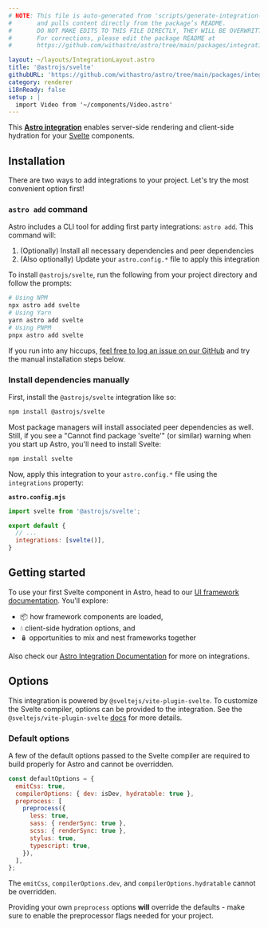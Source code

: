 ```yaml
---
# NOTE: This file is auto-generated from 'scripts/generate-integration-pages.ts'
#       and pulls content directly from the package’s README.
#       DO NOT MAKE EDITS TO THIS FILE DIRECTLY, THEY WILL BE OVERWRITTEN!
#       For corrections, please edit the package README at
#       https://github.com/withastro/astro/tree/main/packages/integrations/svelte/

layout: ~/layouts/IntegrationLayout.astro
title: '@astrojs/svelte'
githubURL: 'https://github.com/withastro/astro/tree/main/packages/integrations/svelte/'
category: renderer
i18nReady: false
setup : |
  import Video from '~/components/Video.astro'
---
```


This **[Astro integration][astro-integration]** enables server-side rendering and client-side hydration for your [Svelte](https://svelte.dev/) components.

## Installation

There are two ways to add integrations to your project. Let's try the most convenient option first!

### `astro add` command

Astro includes a CLI tool for adding first party integrations: `astro add`. This command will:

1.  (Optionally) Install all necessary dependencies and peer dependencies
2.  (Also optionally) Update your `astro.config.*` file to apply this integration

To install `@astrojs/svelte`, run the following from your project directory and follow the prompts:

```sh
# Using NPM
npx astro add svelte
# Using Yarn
yarn astro add svelte
# Using PNPM
pnpx astro add svelte
```

If you run into any hiccups, [feel free to log an issue on our GitHub](https://github.com/withastro/astro/issues) and try the manual installation steps below.

### Install dependencies manually

First, install the `@astrojs/svelte` integration like so:

```sh
npm install @astrojs/svelte
```

Most package managers will install associated peer dependencies as well. Still, if you see a "Cannot find package 'svelte'" (or similar) warning when you start up Astro, you'll need to install Svelte:

```sh
npm install svelte
```

Now, apply this integration to your `astro.config.*` file using the `integrations` property:

**`astro.config.mjs`**

```js
import svelte from '@astrojs/svelte';

export default {
  // ...
  integrations: [svelte()],
}
```

## Getting started

To use your first Svelte component in Astro, head to our [UI framework documentation][astro-ui-frameworks]. You'll explore:

*   📦 how framework components are loaded,
*   💧 client-side hydration options, and
*   🪆 opportunities to mix and nest frameworks together

Also check our [Astro Integration Documentation][astro-integration] for more on integrations.

[astro-integration]: /en/guides/integrations-guide/

[astro-ui-frameworks]: /en/core-concepts/framework-components/

## Options

This integration is powered by `@sveltejs/vite-plugin-svelte`. To customize the Svelte compiler, options can be provided to the integration. See the `@sveltejs/vite-plugin-svelte` [docs](https://github.com/sveltejs/vite-plugin-svelte/blob/HEAD/docs/config.md) for more details.

### Default options

A few of the default options passed to the Svelte compiler are required to build properly for Astro and cannot be overridden.

```js
const defaultOptions = {
  emitCss: true,
  compilerOptions: { dev: isDev, hydratable: true },
  preprocess: [
    preprocess({
      less: true,
      sass: { renderSync: true },
      scss: { renderSync: true },
      stylus: true,
      typescript: true,
    }),
  ],
};
```

The `emitCss`, `compilerOptions.dev`, and `compilerOptions.hydratable` cannot be overridden.

Providing your own `preprocess` options **will** override the defaults - make sure to enable the preprocessor flags needed for your project.
